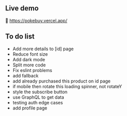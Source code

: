 ## Live demo
🚀 https://pokebuy.vercel.app/
## To do list
- Add more details to [id] page
- Reduce font size
- Add dark mode
- Split more code 
- Fix eslint problems
- add fallback
- add already purchased this product on id page
- if mobile then rotate this loading spinner, not rotateY
- style the subscribe button
- use GraphQL to get data
- testing auth edge cases
- add profile page
